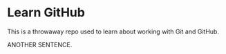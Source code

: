 # Learn GitHub

This is a throwaway repo used to learn about working with Git and GitHub.

ANOTHER SENTENCE.
